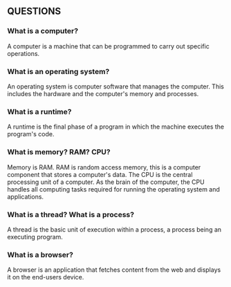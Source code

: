 ## QUESTIONS

### What is a computer?

A computer is a machine that can be programmed to carry out specific operations.

### What is an operating system?

An operating system is computer software that manages the computer. This includes the hardware and the computer's memory and processes.

### What is a runtime?

A runtime is the final phase of a program in which the machine executes the program's code.

### What is memory? RAM? CPU?

Memory is RAM. RAM is random access memory, this is a computer component that stores a computer's data. The CPU is the central processing unit of a computer. As the brain of the computer, the CPU handles all computing tasks required for running the operating system and applications.

### What is a thread? What is a process?

A thread is the basic unit of execution within a process, a process being an executing program.

### What is a browser?

A browser is an application that fetches content from the web and displays it on the end-users device.
